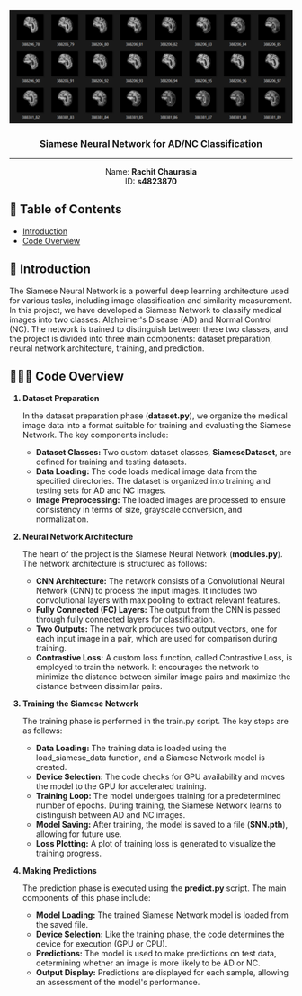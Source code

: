 ![Untitled](assets/explorer_I5UTxEbZvw.png)
<h3 align="center">Siamese Neural Network for AD/NC Classification </h3>


---

<p align="center"> Name: <b>Rachit Chaurasia</b><br>ID: <b>s4823870</b>
    <br> 
</p>

## 📝 Table of Contents

- [Introduction](#introduction)
- [Code Overview](#code_overview)


## 🧐 Introduction <a name = "introduction"></a>

The Siamese Neural Network is a powerful deep learning architecture used for various tasks, including image classification and similarity measurement. In this project, we have developed a Siamese Network to classify medical images into two classes: Alzheimer's Disease (AD) and Normal Control (NC). The network is trained to distinguish between these two classes, and the project is divided into three main components: dataset preparation, neural network architecture, training, and prediction.

## 👨🏻‍💻 Code Overview <a name = "code_overview"></a>

<ol>
<b><li>Dataset Preparation</li></b>
<p>In the dataset preparation phase (<b>dataset.py</b>), we organize the medical image data into a format suitable for training and evaluating the Siamese Network. The key components include:

-	<b>Dataset Classes:</b> Two custom dataset classes, <b>SiameseDataset</b>, are defined for training and testing datasets.
-	<b>Data Loading:</b> The code loads medical image data from the specified directories. The dataset is organized into training and testing sets for AD and NC images.
-	<b>Image Preprocessing:</b> The loaded images are processed to ensure consistency in terms of size, grayscale conversion, and normalization.
</p>
<b><li>Neural Network Architecture</li></b>
<p>The heart of the project is the Siamese Neural Network (<b>modules.py</b>). The network architecture is structured as follows:

-	<b>CNN Architecture:</b> The network consists of a Convolutional Neural Network (CNN) to process the input images. It includes two convolutional layers with max pooling to extract relevant features.
-	<b>Fully Connected (FC) Layers:</b> The output from the CNN is passed through fully connected layers for classification.
-	<b>Two Outputs:</b> The network produces two output vectors, one for each input image in a pair, which are used for comparison during training.
-	<b>Contrastive Loss:</b> A custom loss function, called Contrastive Loss, is employed to train the network. It encourages the network to minimize the distance between similar image pairs and maximize the distance between dissimilar pairs.
</p>
<b><li>Training the Siamese Network</li></b>
<p>The training phase is performed in the train.py script. The key steps are as follows:

-	<b>Data Loading:</b> The training data is loaded using the load_siamese_data function, and a Siamese Network model is created.
-	<b>Device Selection:</b> The code checks for GPU availability and moves the model to the GPU for accelerated training.
-	<b>Training Loop:</b> The model undergoes training for a predetermined number of epochs. During training, the Siamese Network learns to distinguish between AD and NC images.
-	<b>Model Saving:</b> After training, the model is saved to a file (<b>SNN.pth</b>), allowing for future use.
-	<b>Loss Plotting:</b> A plot of training loss is generated to visualize the training progress.
</p>
<b><li>Making Predictions</li></b>
<p>The prediction phase is executed using the <b>predict.py</b> script. The main components of this phase include:

-	<b>Model Loading:</b> The trained Siamese Network model is loaded from the saved file.
-	<b>Device Selection:</b> Like the training phase, the code determines the device for execution (GPU or CPU).
-	<b>Predictions:</b> The model is used to make predictions on test data, determining whether an image is more likely to be AD or NC.
-	<b>Output Display:</b> Predictions are displayed for each sample, allowing an assessment of the model's performance.
</p>
</ol>